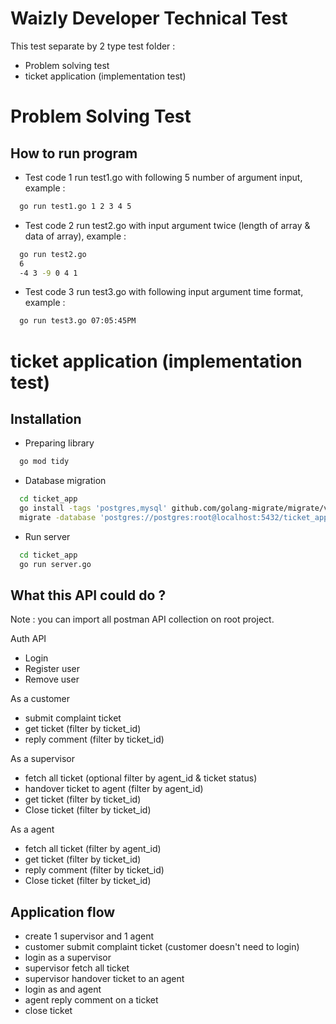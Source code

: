 
# Waizly Developer Technical Test

This test separate by 2 type test folder :
- Problem solving test
- ticket application (implementation test)


# Problem Solving Test
## How to run program

- Test code 1
run test1.go with following 5 number of argument input, example :

```bash
  go run test1.go 1 2 3 4 5
```

- Test code 2
run test2.go with input argument twice (length of array & data of array), example :

```bash
  go run test2.go
  6
  -4 3 -9 0 4 1
```

- Test code 3
run test3.go with following input argument time format, example :

```bash
  go run test3.go 07:05:45PM
```

# ticket application (implementation test)
## Installation

- Preparing library

```bash
  go mod tidy
```

- Database migration

```bash
  cd ticket_app
  go install -tags 'postgres,mysql' github.com/golang-migrate/migrate/v4/cmd/migrate@latest
  migrate -database 'postgres://postgres:root@localhost:5432/ticket_app?sslmode=disable' -path migrations up
```

- Run server

```bash
  cd ticket_app
  go run server.go
```

## What this API could do ?

Note : you can import all postman API collection on root project.

Auth API
- Login
- Register user
- Remove user

As a customer
- submit complaint ticket
- get ticket (filter by ticket_id)
- reply comment (filter by ticket_id)

As a supervisor
- fetch all ticket (optional filter by agent_id & ticket status)
- handover ticket to agent (filter by agent_id)
- get ticket (filter by ticket_id)
- Close ticket (filter by ticket_id)

As a agent
- fetch all ticket (filter by agent_id)
- get ticket (filter by ticket_id)
- reply comment (filter by ticket_id)
- Close ticket (filter by ticket_id)

## Application flow
- create 1 supervisor and 1 agent
- customer submit complaint ticket (customer doesn't need to login)
- login as a supervisor
- supervisor fetch all ticket
- supervisor handover ticket to an agent
- login as and agent
- agent reply comment on a ticket
- close ticket